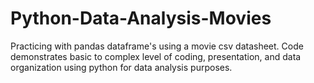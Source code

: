 # Python-Data-Analysis-Movies
Practicing with pandas dataframe's using a movie csv datasheet. Code demonstrates basic to complex level of coding, presentation, and data organization using python for data analysis purposes.
